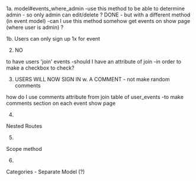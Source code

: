 
1a.
model#events_where_admin
    -use this method to be able to determine admin - so only admin can edit/delete ? DONE - but with a different method (in event model)
    -can I use this method somehow get events on show page (where user is admin) ?

1b.
Users can only sign up 1x for event

2.  NO

to have users 'join' events
    -should I have an attribute of join 
    -in order to make a checkbox to check?
 

3. USERS WILL NOW SIGN IN w. A COMMENT - not make random comments

how do I use comments attribute from join table of user_events
    -to make comments section on each event show page

4.
Nested Routes

5.
Scope method

6.
Categories - Separate Model (?)




